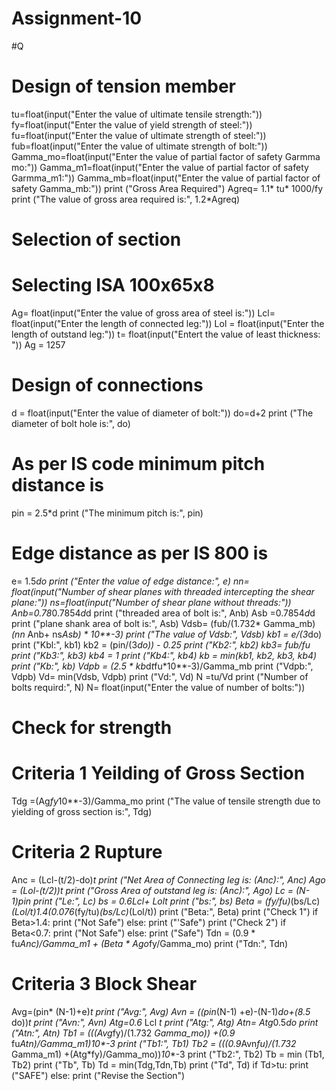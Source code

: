 # Assignment-10
#Q
# Design of tension member
tu=float(input("Enter the value of ultimate tensile strength:"))
fy=float(input("Enter the value of yield strength of steel:"))
fu=float(input("Enter the value of ultimate strength of steel:"))
fub=float(input("Enter the value of ultimate strength of bolt:"))
Gamma_mo=float(input("Enter the value of partial factor of safety Garmma mo:"))
Gamma_m1=float(input("Enter the value of partial factor of safety Garmma_m1:"))
Gamma_mb=float(input("Enter the value of partial factor of safety Gamma_mb:"))
print ("Gross Area Required")
Agreq= 1.1* tu* 1000/fy
print ("The value of gross area required is:", 1.2*Agreq)
# Selection of section
# Selecting ISA 100x65x8
Ag= float(input("Enter the value of gross area of steel is:"))
Lcl= float(input("Enter the length of connected leg:"))
Lol = float(input("Enter the length of outstand leg:"))
t= float(input("Entert the value of least thickness: "))
Ag = 1257
# Design of connections
d = float(input("Enter the value of diameter of bolt:"))
do=d+2
print ("The diameter of bolt hole is:", do)
# As per IS code minimum pitch distance is
pin = 2.5*d
print ("The minimum pitch is:", pin)
# Edge distance as per IS 800 is
e= 1.5*do
print ("Enter the value of edge distance:", e)
nn= float(input("Number of shear planes with threaded intercepting the shear plane:"))
ns=float(input("Number of shear plane without threads:"))
Anb=0.78*0.7854*d*d
print ("threaded area of bolt is:", Anb)
Asb =0.7854*d*d
print ("plane shank area of bolt is:", Asb)
Vdsb= (fub/(1.732* Gamma_mb)*(nn* Anb+ ns*Asb) * 10**-3)
print ("The value of Vdsb:", Vdsb)
kb1 = e/(3*do)
print ("Kbl:", kb1)
kb2 = (pin/(3*do)) - 0.25
print ("Kb2:", kb2)
kb3= fub/fu
print ("Kb3:", kb3)
kb4 = 1
print ("Kb4:", kb4)
kb = min(kb1, kb2, kb3, kb4)
print ("Kb:", kb)
Vdpb = (2.5 * kb*d*t*fu*10**-3)/Gamma_mb
print ("Vdpb:", Vdpb)
Vd= min(Vdsb, Vdpb)
print ("Vd:", Vd)
N =tu/Vd
print ("Number of bolts requird:", N)
N= float(input("Enter the value of number of bolts:"))
# Check for strength
# Criteria 1 Yeilding of Gross Section
Tdg =(Ag*fy*10**-3)/Gamma_mo
print ("The value of tensile strength due to yielding of gross section is:", Tdg)
# Criteria 2 Rupture
Anc = (Lcl-(t/2)-do)*t
print ("Net Area of Connecting leg is: (Anc):", Anc)
Ago = (Lol-(t/2))*t
print ("Gross Area of outstand leg is: (Anc):", Ago)
Lc = (N-1)*pin
print ("Le:", Lc)
bs = 0.6*Lcl+ Lol*t
print ("bs:", bs)
Beta = (fy/fu)*(bs/Lc)*(Lol/t)*1.4*(0.076*(fy/tu)*(bs/Lc)*(Lol/t))
print ("Beta:", Beta)
print ("Check 1")
if Beta>1.4:
    print ("Not Safe")
else:
    print ("'Safe")
print ("Check 2")
if Beta<0.7:
    print ("Not Safe")
else:
    print ("Safe")
Tdn = (0.9 * fu*Anc)/Gamma_m1 + (Beta * Ago*fy/Gamma_mo)
print ("Tdn:", Tdn)
# Criteria 3 Block Shear
Avg=(pin* (N-1)+e)*t
print ("Avg:", Avg)
Avn = ((pin*(N-1) +e)-(N-1)*do+(8.5* do))*t
print ("Avn:", Avn)
Atg=0.6* Lcl *t
print ("Atg:", Atg)
Atn= Atg*0.5*do
print ("Atn:", Atn)
Tb1 = (((Avg*fy)/(1.732 *Gamma_mo)) +(0.9* fu*Atn)/Gamma_m1)*10**-3
print ("Tb1:", Tb1)
Tb2 = (((0.9*Avn*fu)/(1.732* Gamma_m1) +(Atg*fy)/Gamma_mo))*10**-3
print ("Tb2:", Tb2)
Tb = min (Tb1, Tb2)
print ("Tb", Tb)
Td = min(Tdg,Tdn,Tb)
print ("Td", Td)
if Td>tu:
    print ("SAFE")
else:
    print ("Revise the Section")
